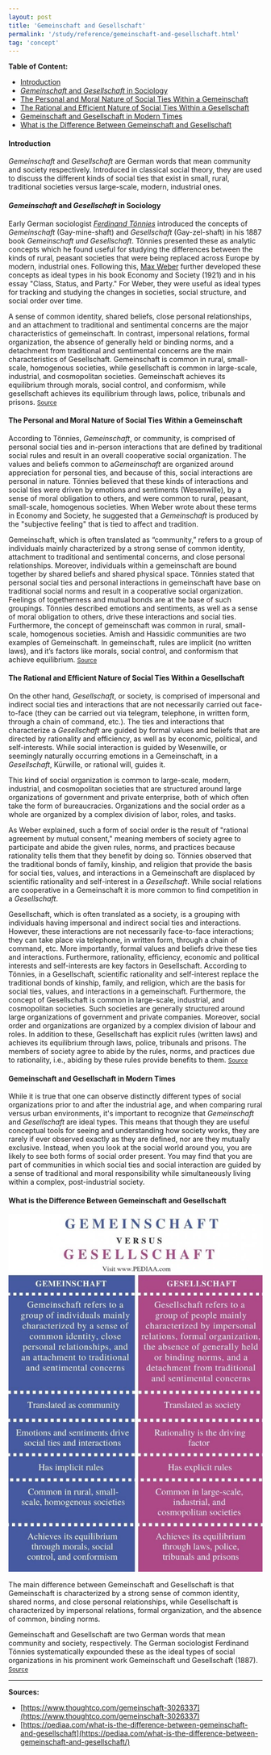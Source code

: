 ```yaml
---
layout: post
title: 'Gemeinschaft and Gesellschaft'
permalink: '/study/reference/gemeinschaft-and-gesellschaft.html'
tag: 'concept'
---
```

**Table of Content:**

- [Introduction](#introduction)
- [*Gemeinschaft* and *Gesellschaft* in Sociology](#gemeinschaft-and-gesellschaft-in-sociology)
- [The Personal and Moral Nature of Social Ties Within a Gemeinschaft](#the-personal-and-moral-nature-of-social-ties-within-a-gemeinschaft)
- [The Rational and Efficient Nature of Social Ties Within a Gesellschaft](#the-rational-and-efficient-nature-of-social-ties-within-a-gesellschaft)
- [Gemeinschaft and Gesellschaft in Modern Times](#gemeinschaft-and-gesellschaft-in-modern-times)
- [What is the Difference Between Gemeinschaft and Gesellschaft](#what-is-the-difference-between-gemeinschaft-and-gesellschaft)

#### Introduction

*Gemeinschaft* and *Gesellschaft* are German words that mean community and society respectively. Introduced in classical social theory, they are used to discuss the different kinds of social ties that exist in small, rural, traditional societies versus large-scale, modern, industrial ones.

#### *Gemeinschaft* and *Gesellschaft* in Sociology

Early German sociologist [*Ferdinand Tönnies*](/study/reference/people/ferdinand-tonnies.html) introduced the concepts of *Gemeinschaft* (Gay-mine-shaft) and *Gesellschaft* (Gay-zel-shaft) in his 1887 book *Gemeinschaft und Gesellschaft*. Tönnies presented these as analytic concepts which he found useful for studying the differences between the kinds of rural, peasant societies that were being replaced across Europe by modern, industrial ones. Following this, [Max Weber](/study/reference/people/max-weber.html) further developed these concepts as ideal types in his book Economy and Society (1921) and in his essay "Class, Status, and Party." For Weber, they were useful as ideal types for tracking and studying the changes in societies, social structure, and social order over time.

A sense of common identity, shared beliefs, close personal relationships, and an attachment to traditional and sentimental concerns are the major characteristics of gemeinschaft. In contrast, impersonal relations, formal organization, the absence of generally held or binding norms, and a detachment from traditional and sentimental concerns are the main characteristics of Gesellschaft. Gemeinschaft is common in rural, small-scale, homogenous societies, while gesellschaft is common in large-scale, industrial, and cosmopolitan societies. Gemeinschaft achieves its equilibrium through morals, social control, and conformism, while gesellschaft achieves its equilibrium through laws, police, tribunals and prisons. <small>[Source](https://pediaa.com/what-is-the-difference-between-gemeinschaft-and-gesellschaft/)</small>

#### The Personal and Moral Nature of Social Ties Within a Gemeinschaft 

According to Tönnies, *Gemeinschaft*, or community, is comprised of personal social ties and in-person interactions that are defined by traditional social rules and result in an overall cooperative social organization. The values and beliefs common to a *​Gemeinschaft* are organized around appreciation for personal ties, and because of this, social interactions are personal in nature. Tönnies believed that these kinds of interactions and social ties were driven by emotions and sentiments (Wesenwille), by a sense of moral obligation to others, and were common to rural, peasant, small-scale, homogenous societies. When Weber wrote about these terms in Economy and Society, he suggested that a *Gemeinschaft* is produced by the "subjective feeling" that is tied to affect and tradition.

Gemeinschaft, which is often translated as “community,” refers to a group of individuals mainly characterized by a strong sense of common identity, attachment to traditional and sentimental concerns, and close personal relationships. Moreover, individuals within a gemeinschaft are bound together by shared beliefs and shared physical space. Tönnies stated that personal social ties and personal interactions in gemeinschaft have base on traditional social norms and result in a cooperative social organization. Feelings of togetherness and mutual bonds are at the base of such groupings. Tönnies described emotions and sentiments, as well as a sense of moral obligation to others, drive these interactions and social ties. Furthermore, the concept of gemeinschaft was common in rural, small-scale, homogenous societies. Amish and Hassidic communities are two examples of Gemeinschaft. In gemeinschaft, rules are implicit (no written laws), and it’s factors like morals, social control, and conformism that achieve equilibrium. <small>[Source](https://pediaa.com/what-is-the-difference-between-gemeinschaft-and-gesellschaft/)</small>

#### The Rational and Efficient Nature of Social Ties Within a Gesellschaft

On the other hand, *Gesellschaft*, or society, is comprised of impersonal and indirect social ties and interactions that are not necessarily carried out face-to-face (they can be carried out via telegram, telephone, in written form, through a chain of command, etc.). The ties and interactions that characterize a *Gesellschaft* are guided by formal values and beliefs that are directed by rationality and efficiency, as well as by economic, political, and self-interests. While social interaction is guided by Wesenwille, or seemingly naturally occurring emotions in a Gemeinschaft, in a *Gesellschaft*, Kürwille, or rational will, guides it.

This kind of social organization is common to large-scale, modern, industrial, and cosmopolitan societies that are structured around large organizations of government and private enterprise, both of which often take the form of bureaucracies. Organizations and the social order as a whole are organized by a complex division of labor, roles, and tasks.

As Weber explained, such a form of social order is the result of "rational agreement by mutual consent," meaning members of society agree to participate and abide the given rules, norms, and practices because rationality tells them that they benefit by doing so. Tönnies observed that the traditional bonds of family, kinship, and religion that provide the basis for social ties, values, and interactions in a Gemeinschaft are displaced by scientific rationality and self-interest in a *Gesellschaft*. While social relations are cooperative in a Gemeinschaft it is more common to find competition in a *Gesellschaft*.

Gesellschaft, which is often translated as a society, is a grouping with individuals having impersonal and indirect social ties and interactions. However, these interactions are not necessarily face-to-face interactions; they can take place via telephone, in written form, through a chain of command, etc. More importantly, formal values and beliefs drive these ties and interactions. Furthermore, rationality, efficiency, economic and political interests and self-interests are key factors in Gesellschaft. According to Tönnies, in a Gesellschaft, scientific rationality and self-interest replace the traditional bonds of kinship, family, and religion, which are the basis for social ties, values, and interactions in a gemeinschaft. Furthermore, the concept of Gesellschaft is common in large-scale, industrial, and cosmopolitan societies. Such societies are generally structured around large organizations of government and private companies. Moreover, social order and organizations are organized by a complex division of labour and roles. In addition to these, Gesellschaft has explicit rules (written laws) and achieves its equilibrium through laws, police, tribunals and prisons. The members of society agree to abide by the rules, norms, and practices due to rationality, i.e., abiding by these rules provide benefits to them. <small>[Source](https://pediaa.com/what-is-the-difference-between-gemeinschaft-and-gesellschaft/)</small>

#### Gemeinschaft and Gesellschaft in Modern Times

While it is true that one can observe distinctly different types of social organizations prior to and after the industrial age, and when comparing rural versus urban environments, it's important to recognize that *Gemeinschaft* and *Gesellschaft* are ideal types. This means that though they are useful conceptual tools for seeing and understanding how society works, they are rarely if ever observed exactly as they are defined, nor are they mutually exclusive. Instead, when you look at the social world around you, you are likely to see both forms of social order present. You may find that you are part of communities in which social ties and social interaction are guided by a sense of traditional and moral responsibility while simultaneously living within a complex, post-industrial society.

#### What is the Difference Between Gemeinschaft and Gesellschaft

![](/assets/study/concept/difference-between-gemeinschaft-and-gesellschaft-comparison-summary.jpg)

The main difference between Gemeinschaft and Gesellschaft is that Gemeinschaft is characterized by a strong sense of common identity, shared norms, and close personal relationships, while Gesellschaft is characterized by impersonal relations, formal organization, and the absence of common, binding norms.

Gemeinschaft and Gesellschaft are two German words that mean community and society, respectively. The German sociologist Ferdinand Tönnies systematically expounded these as the ideal types of social organizations in his prominent work Gemeinschaft und Gesellschaft (1887). <small>[Source](https://pediaa.com/what-is-the-difference-between-gemeinschaft-and-gesellschaft/)</small>

----

**Sources:**
- [https://www.thoughtco.com/gemeinschaft-3026337](https://www.thoughtco.com/gemeinschaft-3026337)
- [https://pediaa.com/what-is-the-difference-between-gemeinschaft-and-gesellschaft](https://pediaa.com/what-is-the-difference-between-gemeinschaft-and-gesellschaft/)